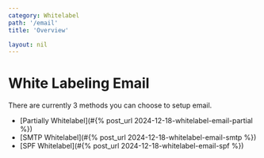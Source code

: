 ```yaml
---
category: Whitelabel
path: '/email'
title: 'Overview'

layout: nil
---
```


# White Labeling Email

There are currently 3 methods you can choose to setup email.

* [Partially Whitelabel](#{% post_url 2024-12-18-whitelabel-email-partial %})
* [SMTP Whitelabel](#{% post_url 2024-12-18-whitelabel-email-smtp %})
* [SPF Whitelabel](#{% post_url 2024-12-18-whitelabel-email-spf %})